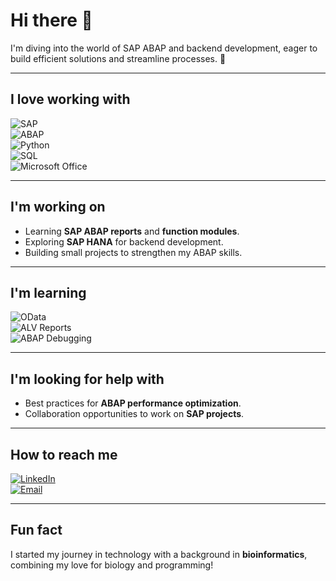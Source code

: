 # Hi there 👋  

I'm diving into the world of SAP ABAP and backend development, eager to build efficient solutions and streamline processes. 🚀  

---

## I love working with  
![SAP](https://img.shields.io/badge/SAP-%2300b6f0?style=for-the-badge&logo=SAP&logoColor=white)  
![ABAP](https://img.shields.io/badge/ABAP-%23a8b9cc?style=for-the-badge&logo=sap&logoColor=black)  
![Python](https://img.shields.io/badge/Python-%233776ab?style=for-the-badge&logo=python&logoColor=white)  
![SQL](https://img.shields.io/badge/SQL-%23f29111?style=for-the-badge&logo=sqlite&logoColor=white)  
![Microsoft Office](https://img.shields.io/badge/Microsoft_Office-%23d83b01?style=for-the-badge&logo=microsoftoffice&logoColor=white)  

---

## I'm working on  
- Learning **SAP ABAP reports** and **function modules**.  
- Exploring **SAP HANA** for backend development.  
- Building small projects to strengthen my ABAP skills.  

---

## I'm learning  
![OData](https://img.shields.io/badge/OData-%23f39c12?style=for-the-badge&logo=sap&logoColor=white)  
![ALV Reports](https://img.shields.io/badge/ALV_Reports-%233498db?style=for-the-badge&logo=sap&logoColor=white)  
![ABAP Debugging](https://img.shields.io/badge/ABAP_Debugging-%23a5c663?style=for-the-badge&logo=sap&logoColor=white)  

---

## I'm looking for help with  
- Best practices for **ABAP performance optimization**.  
- Collaboration opportunities to work on **SAP projects**.  

---

## How to reach me  
[![LinkedIn](https://img.shields.io/badge/LinkedIn-%230077b5?style=for-the-badge&logo=linkedin&logoColor=white)](https://www.linkedin.com/in/yourprofile)  
[![Email](https://img.shields.io/badge/Email-%23ea4335?style=for-the-badge&logo=gmail&logoColor=white)](mailto:your-email@example.com)  

---

## Fun fact  
I started my journey in technology with a background in **bioinformatics**, combining my love for biology and programming!
